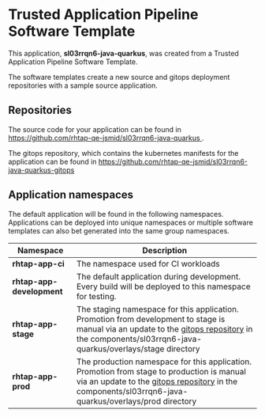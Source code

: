 # Trusted Application Pipeline Software Template

This application, **sl03rrqn6-java-quarkus**, was created from a Trusted Application Pipeline Software Template.

The software templates create a new source and gitops deployment repositories with a sample source application. 

## Repositories

The source code for your application can be found in [https://github.com/rhtap-qe-jsmid/sl03rrqn6-java-quarkus ](https://github.com/rhtap-qe-jsmid/sl03rrqn6-java-quarkus ).
 
The gitops repository, which contains the kubernetes manifests for the application can be found in 
[https://github.com/rhtap-qe-jsmid/sl03rrqn6-java-quarkus-gitops ](https://github.com/rhtap-qe-jsmid/sl03rrqn6-java-quarkus-gitops ) 

## Application namespaces 

The default application will be found in the following namespaces. Applications can be deployed into unique namespaces or multiple software templates can also bet generated into the same group namespaces.  

|  Namespace   |  Description   |  
| -------- | -------- |
| **rhtap-app-ci** | The namespace used for CI workloads |
| **rhtap-app-development** | The default application during development. Every build will be deployed to this namespace for testing. |
| **rhtap-app-stage** | The staging namespace for this application. Promotion from development to stage is manual via an update to the [gitops repository](https://github.com/rhtap-qe-jsmid/sl03rrqn6-java-quarkus-gitops ) in the components/sl03rrqn6-java-quarkus/overlays/stage directory |
| **rhtap-app-prod** | The production namespace for this application. Promotion from stage to production is manual via an update to the [gitops repository](https://github.com/rhtap-qe-jsmid/sl03rrqn6-java-quarkus-gitops ) in the components/sl03rrqn6-java-quarkus/overlays/prod directory |